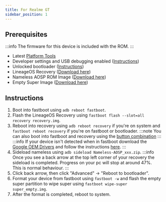 ```yaml
---
title: For Realme GT
sidebar_position: 1
---
```


## Prerequisites

:::info
The firmware for this device is included with the ROM.
:::
- Latest [Platform Tools](/docs/faq.md#links)
- Developer settings and USB debugging enabled ([Instructions](/docs/faq.md#enabling-developer-options))
- Unlocked bootloader ([Instructions](/docs/faq.md#how-to-unlock-bootloader))
- LineageOS Recovery ([Download here](https://github.com/pjgowtham/android_device_realme_cupidr/releases/download/lineage-21.0-20240101-UNOFFICIAL-cupidr/recovery-lineage-21.0-20231205-UNOFFICIAL-cupidr.zip))
- Nameless AOSP ROM Image ([Download here](/docs/getting-started/downloads/realme/cupidr.md))
- Empty Super Image ([Download here](https://mirrorbits.lineageos.org/full/lemonadep/20240429/super_empty.img))

## Instructions

1. Boot into fastboot using `adb reboot fastboot`.
2. Flash the LineageOS Recovery using `fastboot flash --slot=all recovery recovery.img`.
3. Reboot into recovery using `adb reboot recovery` if you're on system and `fastboot reboot recovery` if you're on fastboot or bootloader.
:::note
You can also boot into fastboot and recovery using the [button combination](/docs/faq.md#button-combinations)
:::
:::info
If your device isn't detected when in fastboot download the [Google OEM Drivers](/docs/faq.md#links) and follow the instructions [here](/docs/faq.md#installing-google-usb-drivers).
:::
4. Sideload nameless using `adb sideload Nameless-AOSP_xxx.zip`.
:::info
Once you see a back arrow at the top left corner of your recovery the sideload is completed. Progress on your pc will stop at around 47%. This is normal behaviour.
:::
5. Click back arrow, then click "Advanced" -> "Reboot to bootloader".
6. Format your device from fastboot using `fastboot -w` and flash the empty super partition to wipe super using `fastboot wipe-super super_empty.img`.
7. After the format is completed, reboot to system.